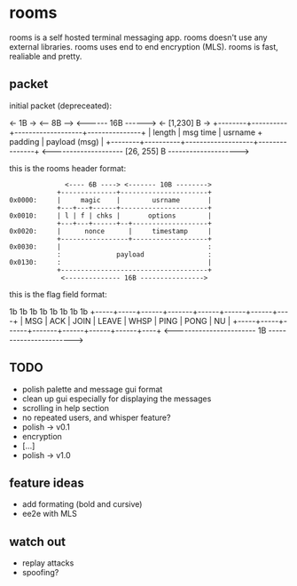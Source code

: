 
# rooms

rooms is a self hosted terminal messaging app.
rooms doesn't use any external libraries.
rooms uses end to end encryption (MLS).
rooms is fast, realiable and pretty.


## packet

initial packet (depreceated):

 <- 1B -> <-- 8B --> <------ 16B ------> <- [1,230] B ->
+--------+----------+-------------------+---------------+
| length | msg time | usrname + padding | payload (msg) |
+--------+----------+-------------------+---------------+
 <-------------------- [26, 255] B -------------------->

this is the rooms header format:

```
              <---- 6B ----> <------- 10B -------->
            +--------------+----------------------+
0x0000:     |     magic    |        usrname       |
            +---+---+------+----------------------+
0x0010:     | l | f | chks |       options        |
            +---+---+------+--+-------------------+
0x0020:     |      nonce      |     timestamp     |
            +-----------------+-------------------+
0x0030:     |                                     :
            :              payload                :
0x0130:     :                                     |
            +-------------------------------------+
             <-------------- 16B ---------------->
```

this is the flag field format:

  1b     1b    1b      1b     1b     1b     1b    1b
+-----+-----+------+-------+------+------+------+----+
| MSG | ACK | JOIN | LEAVE | WHSP | PING | PONG | NU |
+-----+-----+------+-------+------+------+------+----+
 <----------------------- 1B ----------------------->
 

## TODO

- polish palette and message gui format
- clean up gui especially for displaying the messages
- scrolling in help section
- no repeated users, and whisper feature?
- polish -> v0.1
- encryption
- [...]
- polish -> v1.0


## feature ideas

- add formating (bold and cursive)
- ee2e with MLS


## watch out

- replay attacks
- spoofing?
